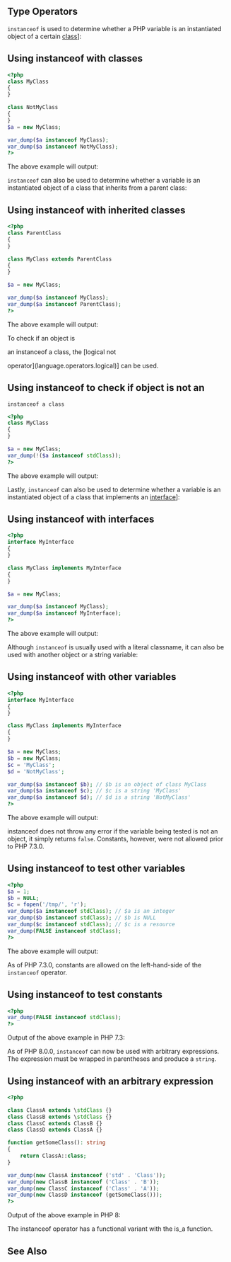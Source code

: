  
## Type Operators
 
<!-- start titleabbrev -->
<!--
Type
-->
 
 `instanceof` is used to determine whether a PHP variable is an instantiated object of a certain [class](language.oop5.basic.class)]: <div class="example">
     
## Using instanceof with classes
 

```php
<?php
class MyClass
{
}

class NotMyClass
{
}
$a = new MyClass;

var_dump($a instanceof MyClass);
var_dump($a instanceof NotMyClass);
?>
```
 
The above example will output:
 
<!-- start screen -->
<!--


bool(true)
bool(false)

   
-->
 
</div> 
 
 `instanceof` can also be used to determine whether a variable is an instantiated object of a class that inherits from a parent class: <div class="example">
     
## Using instanceof with inherited classes
 

```php
<?php
class ParentClass
{
}

class MyClass extends ParentClass
{
}

$a = new MyClass;

var_dump($a instanceof MyClass);
var_dump($a instanceof ParentClass);
?>
```
 
The above example will output:
 
<!-- start screen -->
<!--


bool(true)
bool(true)

   
-->
 
</div> 
 
 To check if an object is <!-- start emphasis -->
<!--
not
--> an instanceof a class, the [logical not
   operator](language.operators.logical)] can be used. <div class="example">
     
## Using instanceof to check if object is not an
    instanceof a class
 

```php
<?php
class MyClass
{
}

$a = new MyClass;
var_dump(!($a instanceof stdClass));
?>
```
 
The above example will output:
 
<!-- start screen -->
<!--


bool(true)

   
-->
 
</div> 
 
 Lastly, `instanceof` can also be used to determine whether a variable is an instantiated object of a class that implements an [interface](language.oop5.interfaces)]: <div class="example">
     
## Using instanceof with interfaces
 

```php
<?php
interface MyInterface
{
}

class MyClass implements MyInterface
{
}

$a = new MyClass;

var_dump($a instanceof MyClass);
var_dump($a instanceof MyInterface);
?>
```
 
The above example will output:
 
<!-- start screen -->
<!--


bool(true)
bool(true)

   
-->
 
</div> 
 
 Although `instanceof` is usually used with a literal classname, it can also be used with another object or a string variable: <div class="example">
     
## Using instanceof with other variables
 

```php
<?php
interface MyInterface
{
}

class MyClass implements MyInterface
{
}

$a = new MyClass;
$b = new MyClass;
$c = 'MyClass';
$d = 'NotMyClass';

var_dump($a instanceof $b); // $b is an object of class MyClass
var_dump($a instanceof $c); // $c is a string 'MyClass'
var_dump($a instanceof $d); // $d is a string 'NotMyClass'
?>
```
 
The above example will output:
 
<!-- start screen -->
<!--


bool(true)
bool(true)
bool(false)

   
-->
 
</div> 
 
 instanceof does not throw any error if the variable being tested is not an object, it simply returns `false`. Constants, however, were not allowed prior to PHP 7.3.0. <div class="example">
     
## Using instanceof to test other variables
 

```php
<?php
$a = 1;
$b = NULL;
$c = fopen('/tmp/', 'r');
var_dump($a instanceof stdClass); // $a is an integer
var_dump($b instanceof stdClass); // $b is NULL
var_dump($c instanceof stdClass); // $c is a resource
var_dump(FALSE instanceof stdClass);
?>
```
 
The above example will output:
 
<!-- start screen -->
<!--


bool(false)
bool(false)
bool(false)
PHP Fatal error:  instanceof expects an object instance, constant given

   
-->
 
</div> 
 
 As of PHP 7.3.0, constants are allowed on the left-hand-side of the `instanceof` operator. <div class="example">
     
## Using instanceof to test constants
 

```php
<?php
var_dump(FALSE instanceof stdClass);
?>
```
 
Output of the above example in PHP 7.3:
 
<!-- start screen -->
<!--


bool(false)

   
-->
 
</div> 
 
 As of PHP 8.0.0, `instanceof` can now be used with arbitrary expressions. The expression must be wrapped in parentheses and produce a `string`.  <div class="example">
     
## Using instanceof with an arbitrary expression
 

```php
<?php

class ClassA extends \stdClass {}
class ClassB extends \stdClass {}
class ClassC extends ClassB {}
class ClassD extends ClassA {}

function getSomeClass(): string
{
    return ClassA::class;
}

var_dump(new ClassA instanceof ('std' . 'Class'));
var_dump(new ClassB instanceof ('Class' . 'B'));
var_dump(new ClassC instanceof ('Class' . 'A'));
var_dump(new ClassD instanceof (getSomeClass()));
?>
```
 
Output of the above example in PHP 8:
 
<!-- start screen -->
<!--


bool(true)
bool(true)
bool(false)
bool(true)

   
-->
 
</div> 
 
 The instanceof operator has a functional variant with the is_a function. 
 
 
## See Also
 
 <!-- start simplelist -->
<!--

    get_class
    is_a
   
--> 
 
